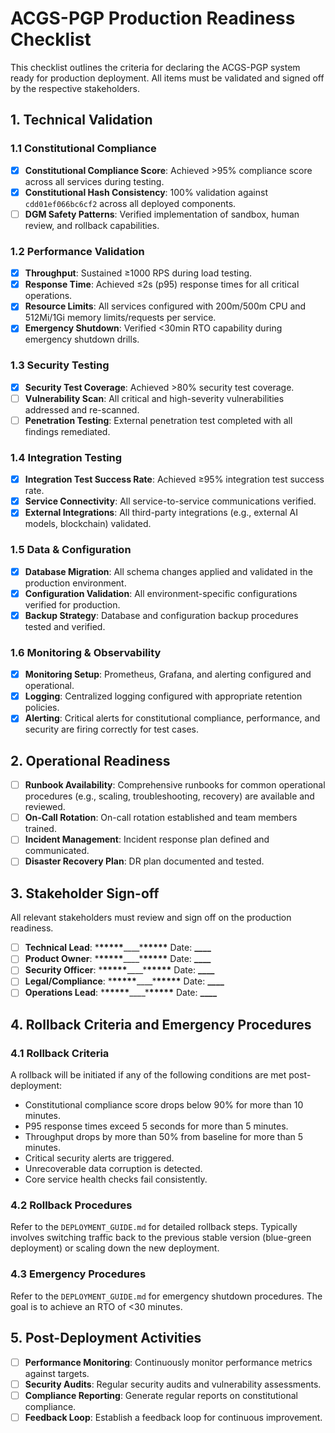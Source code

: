 # ACGS-PGP Production Readiness Checklist
<!-- Constitutional Hash: cdd01ef066bc6cf2 -->


This checklist outlines the criteria for declaring the ACGS-PGP system ready for production deployment. All items must be validated and signed off by the respective stakeholders.

## 1. Technical Validation

### 1.1 Constitutional Compliance

- [x] **Constitutional Compliance Score**: Achieved >95% compliance score across all services during testing.
- [x] **Constitutional Hash Consistency**: 100% validation against `cdd01ef066bc6cf2` across all deployed components.
- [ ] **DGM Safety Patterns**: Verified implementation of sandbox, human review, and rollback capabilities.

### 1.2 Performance Validation

- [x] **Throughput**: Sustained ≥1000 RPS during load testing.
- [x] **Response Time**: Achieved ≤2s (p95) response times for all critical operations.
- [x] **Resource Limits**: All services configured with 200m/500m CPU and 512Mi/1Gi memory limits/requests per service.
- [x] **Emergency Shutdown**: Verified <30min RTO capability during emergency shutdown drills.

### 1.3 Security Testing

- [x] **Security Test Coverage**: Achieved >80% security test coverage.
- [ ] **Vulnerability Scan**: All critical and high-severity vulnerabilities addressed and re-scanned.
- [ ] **Penetration Testing**: External penetration test completed with all findings remediated.

### 1.4 Integration Testing

- [x] **Integration Test Success Rate**: Achieved ≥95% integration test success rate.
- [x] **Service Connectivity**: All service-to-service communications verified.
- [x] **External Integrations**: All third-party integrations (e.g., external AI models, blockchain) validated.

### 1.5 Data & Configuration

- [x] **Database Migration**: All schema changes applied and validated in the production environment.
- [x] **Configuration Validation**: All environment-specific configurations verified for production.
- [x] **Backup Strategy**: Database and configuration backup procedures tested and verified.

### 1.6 Monitoring & Observability

- [x] **Monitoring Setup**: Prometheus, Grafana, and alerting configured and operational.
- [x] **Logging**: Centralized logging configured with appropriate retention policies.
- [x] **Alerting**: Critical alerts for constitutional compliance, performance, and security are firing correctly for test cases.

## 2. Operational Readiness

- [ ] **Runbook Availability**: Comprehensive runbooks for common operational procedures (e.g., scaling, troubleshooting, recovery) are available and reviewed.
- [ ] **On-Call Rotation**: On-call rotation established and team members trained.
- [ ] **Incident Management**: Incident response plan defined and communicated.
- [ ] **Disaster Recovery Plan**: DR plan documented and tested.

## 3. Stakeholder Sign-off

All relevant stakeholders must review and sign off on the production readiness.

- [ ] **Technical Lead**: \***\*\*\*\*\***\_\_\_\_\***\*\*\*\*\*** Date: **\_\_\_\_**
- [ ] **Product Owner**: \***\*\*\*\*\***\_\_\_\_\***\*\*\*\*\*** Date: **\_\_\_\_**
- [ ] **Security Officer**: \***\*\*\*\*\***\_\_\_\_\***\*\*\*\*\*** Date: **\_\_\_\_**
- [ ] **Legal/Compliance**: \***\*\*\*\*\***\_\_\_\_\***\*\*\*\*\*** Date: **\_\_\_\_**
- [ ] **Operations Lead**: \***\*\*\*\*\***\_\_\_\_\***\*\*\*\*\*** Date: **\_\_\_\_**

## 4. Rollback Criteria and Emergency Procedures

### 4.1 Rollback Criteria

A rollback will be initiated if any of the following conditions are met post-deployment:

- Constitutional compliance score drops below 90% for more than 10 minutes.
- P95 response times exceed 5 seconds for more than 5 minutes.
- Throughput drops by more than 50% from baseline for more than 5 minutes.
- Critical security alerts are triggered.
- Unrecoverable data corruption is detected.
- Core service health checks fail consistently.

### 4.2 Rollback Procedures

Refer to the `DEPLOYMENT_GUIDE.md` for detailed rollback steps. Typically involves switching traffic back to the previous stable version (blue-green deployment) or scaling down the new deployment.

### 4.3 Emergency Procedures

Refer to the `DEPLOYMENT_GUIDE.md` for emergency shutdown procedures. The goal is to achieve an RTO of <30 minutes.

## 5. Post-Deployment Activities

- [ ] **Performance Monitoring**: Continuously monitor performance metrics against targets.
- [ ] **Security Audits**: Regular security audits and vulnerability assessments.
- [ ] **Compliance Reporting**: Generate regular reports on constitutional compliance.
- [ ] **Feedback Loop**: Establish a feedback loop for continuous improvement.

